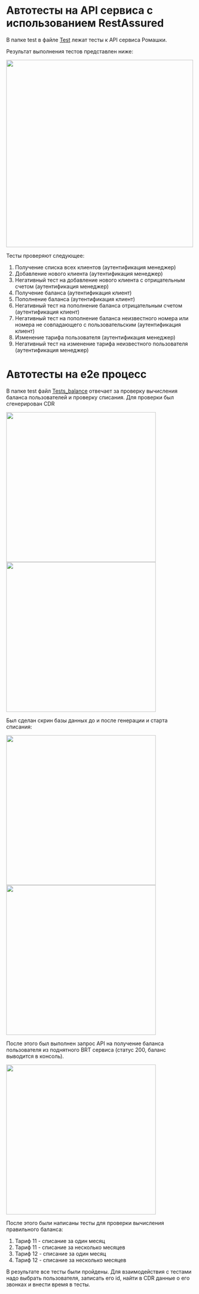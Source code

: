 # Автотесты на API сервиса с использованием RestAssured
В папке test в файле [Test](bootcamp/src/test/Tests.java) лежат тесты к API сервиса Ромашки. 

Результат выполнения тестов представлен ниже:

<img src="https://github.com/SunF0x/bootcamp2024/assets/57665335/896210c1-e4b8-4025-857b-fd0a88550194" width="500" />

Тесты проверяют следующее:
1) Получение списка всех клиентов (аутентификация менеджер)
2) Добавление нового клиента (аутентификация менеджер)
3) Негативный тест на добавление нового клиента с отрицательным счетом (аутентификация менеджер)
4) Получение баланса (аутентификация клиент)
5) Пополнение баланса (аутентификация клиент)
6) Негативный тест на пополнение баланса отрицательным счетом (аутентификация клиент)
7) Негативный тест на пополнение баланса неизвестного номера или номера не совпадающего с пользовательским (аутентификация клиент)
8) Изменение тарифа пользователя (аутентификация менеджер)
9) Негативный тест на изменение тарифа неизвестного пользователя (аутентификация менеджер)

# Автотесты на e2e процесс
В папке test файл [Tests_balance](bootcamp/src/test/Tests_balance.java) отвечает за проверку вычисления баланса пользователей и проверку списания.
Для проверки был сгенерирован CDR

<img src="https://github.com/SunF0x/bootcamp2024/assets/57665335/fa3d4e51-6d17-4b43-8bb9-35acfc031916" width="400" />
<img src="https://github.com/SunF0x/bootcamp2024/assets/57665335/faededf6-84a9-4c62-913a-22a68dbd066b" width="400" />

Был сделан скрин базы данных до и после генерации и старта списания:

<img src="https://github.com/SunF0x/bootcamp2024/assets/57665335/dbc4a4f9-60c5-4162-8526-5f9da7965545" width="400" />
<img src="https://github.com/SunF0x/bootcamp2024/assets/57665335/a143e7c7-8f31-4a91-aa4a-b7ede3a6d1d6" width="400" />

После этого был выполнен запрос API на получение баланса пользователя из поднятного BRT сервиса (статус 200, баланс выводится в консоль).

<img src="https://github.com/SunF0x/bootcamp2024/assets/57665335/909a5118-0b39-4d36-aff8-0d85c5d8079a" width="400" />

После этого были написаны тесты для проверки вычисления правильного баланса:
1) Тариф 11 - списание за один месяц
2) Тариф 11 - списание за несколько месяцев
3) Тариф 12 - списание за один месяц
4) Тариф 12 - списание за несколько месяцев

В результате все тесты были пройдены.
Для взаимодействия с тестами надо выбрать пользователя, записать его id, найти в CDR данные о его звонках и внести время в тесты.

